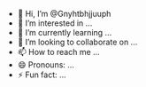 - 👋 Hi, I’m @Gnyhtbhjjuuph
- 👀 I’m interested in ...
- 🌱 I’m currently learning ...
- 💞️ I’m looking to collaborate on ...
- 📫 How to reach me ...
- 😄 Pronouns: ...
- ⚡ Fun fact: ...

<!---
Gnyhtbhjjuuph/Gnyhtbhjjuuph is a ✨ special ✨ repository because its `README.md` (this file) appears on your GitHub profile.
You can click the Preview link to take a look at your changes.
--->
